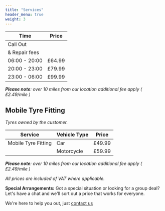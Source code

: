 ```yaml
---
title: "Services"
header_menu: true
weight: 3
---
```



| Time          | Price  |
| ------------- | ------ |
| Call Out      |        |
| & Repair fees |        |
| 06:00 - 20:00 | £64.99 |
| 20:00 - 23:00 | £79.99 |
| 23:00 - 06:00 | £99.99 |

_**Please note**: over 10 miles from our location additional fee apply ( £2.49/mile )_

## Mobile Tyre Fitting

_Tyres owned by the customer._

| Service             | Vehicle Type | Price  |
| ------------------- | ------------ | ------ |
| Mobile Tyre Fitting | Car          | £49.99 |
|                     | Motorcycle   | £59.99 |

_**Please note**: over 10 miles from our location additional fee apply ( £2.49/mile )_

_All prices are included of VAT where applicable._

**Special Arrangements:**
Got a special situation or looking for a group deal? Let's have a chat and we'll sort out a price that works for everyone.

We're here to help you out, just [contact us](#contact)
